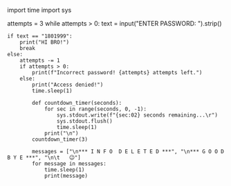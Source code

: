 import time
import sys

attempts = 3
while attempts > 0:
    text = input("ENTER PASSWORD: ").strip()


    if text == "1801999":
        print("HI BRO!")
        break
    else:
        attempts -= 1
        if attempts > 0:
            print(f"Incorrect password! {attempts} attempts left.")
        else:    
            print("Access denied!")
            time.sleep(1)
            
            def countdown_timer(seconds):
                for sec in range(seconds, 0, -1):
                    sys.stdout.write(f"{sec:02} seconds remaining...\r")
                    sys.stdout.flush()
                    time.sleep(1)
                print("\n")
            countdown_timer(3)
            
            messages = ["\n*** I N F O  D E L E T E D ***", "\n*** G O O D  B Y E ***", "\n\t   😉"]
            for message in messages:
                time.sleep(1)
                print(message)
